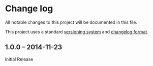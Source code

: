 # Change log

All notable changes to this project will be documented in this file.

This project uses a standard [versioning system][semver] and [changelog
format][changelog].


## 1.0.0 – 2014-11-23

Initial Release


[semver]: http://semver.org/
[changelog]: http://keepachangelog.com/
